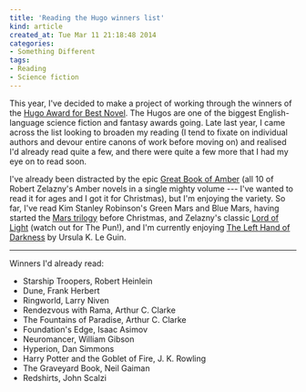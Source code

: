 ```yaml
---
title: 'Reading the Hugo winners list'
kind: article
created_at: Tue Mar 11 21:18:48 2014
categories:
- Something Different
tags:
- Reading
- Science fiction
---
```


This year, I've decided to make a project of working through the winners of the [Hugo Award for Best Novel](http://en.wikipedia.org/wiki/Hugo_award_for_best_novel).  The Hugos are one of the biggest English-language science fiction and fantasy awards going.  Late last year, I came across the list looking to broaden my reading (I tend to fixate on individual authors and devour entire canons of work before moving on) and realised I'd already read quite a few, and there were quite a few more that I had my eye on to read soon.

I've already been distracted by the epic [Great Book of Amber](http://en.wikipedia.org/wiki/The_Chronicles_of_Amber_%28omnibus%29) (all 10 of Robert Zelazny's Amber novels in a single mighty volume --- I've wanted to read it for ages and I got it for Christmas), but I'm enjoying the variety.  So far, I've read Kim Stanley Robinson's Green Mars and Blue Mars, having started the [Mars trilogy](http://en.wikipedia.org/wiki/Mars_trilogy) before Christmas, and Zelazny's classic [Lord of Light](http://en.wikipedia.org/wiki/Lord_of_light) (watch out for The Pun!), and I'm currently enjoying [The Left Hand of Darkness](http://en.wikipedia.org/wiki/Left_hand_of_darkness) by Ursula K. Le Guin.

******************************************************************************

Winners I'd already read:

*  Starship Troopers, Robert Heinlein
*  Dune, Frank Herbert
*  Ringworld, Larry Niven
*  Rendezvous with Rama, Arthur C. Clarke
*  The Fountains of Paradise, Arthur C. Clarke
*  Foundation's Edge, Isaac Asimov
*  Neuromancer, William Gibson
*  Hyperion, Dan Simmons
*  Harry Potter and the Goblet of Fire, J. K. Rowling
*  The Graveyard Book, Neil Gaiman
*  Redshirts, John Scalzi
